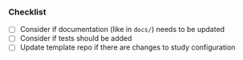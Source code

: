 
### Checklist
- [ ] Consider if documentation (like in `docs/`) needs to be updated
- [ ] Consider if tests should be added
- [ ] Update template repo if there are changes to study configuration